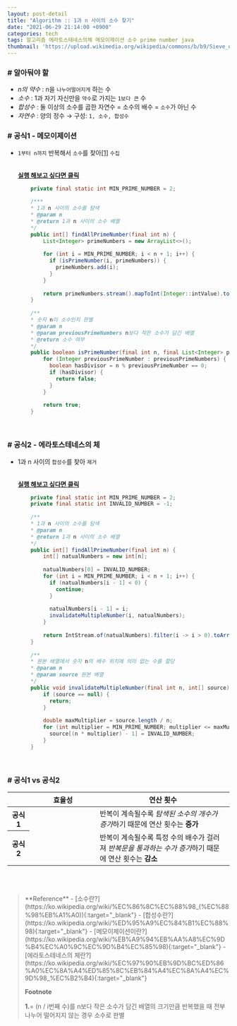 ```yaml
---
layout: post-detail
title: "Algorithm :: 1과 n 사이의 소수 찾기"
date: "2021-06-29 21:14:00 +0900"
categories: tech
tags: 알고리즘 에라토스테네스의체 메모이제이션 소수 prime number java
thumbnail: 'https://upload.wikimedia.org/wikipedia/commons/b/b9/Sieve_of_Eratosthenes_animation.gif'
---
```


### # 알아둬야 할
- *n의 약수* : n을 `나누어떨어지게` 하는 수
- *소수* : 1과 자기 자신만을 `약수`로 가지는 `1보다 큰` 수
- *합성수* : 둘 이상의 소수를 곱한 자연수 = 소수의 배수 = `소수`가 아닌 수
- *자연수* : 양의 정수 → 구성: `1, 소수, 합성수`


### # 공식1 - 메모이제이션
- `1부터 n까지` 반복해서 `소수`를 찾아<a href="#footnote-1" class="footnote">[1]</a> `수집`   

    <br/>
    <a href="https://ideone.com/N2FMWL" target="_blank">
        <strong><i class="fas fa-play-circle"></i> 실행 해보고 싶다면 클릭</strong>
    </a>

    ```java
        private final static int MIN_PRIME_NUMBER = 2;
        
        /***
        * 1과 n 사이의 소수를 탐색
        * @param n
        * @return 1과 n 사이의 소수 배열
        */
        public int[] findAllPrimeNumber(final int n) {
            List<Integer> primeNumbers = new ArrayList<>();
            
            for (int i = MIN_PRIME_NUMBER; i < n + 1; i++) {
              if (isPrimeNumber(i, primeNumbers)) {
                primeNumbers.add(i);
              }
            }
            
            return primeNumbers.stream().mapToInt(Integer::intValue).toArray();
        }
        
        /**
        * 숫자 n이 소수인지 판별
        * @param n
        * @param previousPrimeNumbers n보다 작은 소수가 담긴 배열
        * @return 소수 여부
        */
        public boolean isPrimeNumber(final int n, final List<Integer> previousPrimeNumbers) {
            for (Integer previousPrimeNumber : previousPrimeNumbers) {
              boolean hasDivisor = n % previousPrimeNumber == 0;
              if (hasDivisor) {
                return false;
              }
            }
            
            return true;
        }
    ```

<br/>

### # 공식2 - 에라토스테네스의 체
- 1과 n 사이의 `합성수`를 찾아 `제거`   

    
    <br/>
    <a href="https://ideone.com/nMP8sN" target="_blank">
        <strong><i class="fas fa-play-circle"></i> 실행 해보고 싶다면 클릭</strong>
    </a>
    
    ```java
        private final static int MIN_PRIME_NUMBER = 2;
        private final static int INVALID_NUMBER = -1;
        
        /**
        * 1과 n 사이의 소수를 탐색
        * @param n
        * @return 1과 n 사이의 소수 배열
        */
        public int[] findAllPrimeNumber(final int n) {
            int[] natualNumbers = new int[n];
            
            natualNumbers[0] = INVALID_NUMBER;
            for (int i = MIN_PRIME_NUMBER; i < n + 1; i++) {
              if (natualNumbers[i - 1] < 0) {
                continue;
              }
            
              natualNumbers[i - 1] = i;
              invalidateMultipleNumber(i, natualNumbers);
            }
            
            return IntStream.of(natualNumbers).filter(i -> i > 0).toArray();
        }
        
        /**
        * 원본 배열에서 숫자 n의 배수 위치에 의미 없는 수를 할당
        * @param n
        * @param source 원본 배열
        */
        public void invalidateMultipleNumber(final int n, int[] source) {
            if (source == null) {
              return;
            }
            
            double maxMultiplier = source.length / n;
            for (int multiplier = MIN_PRIME_NUMBER; multiplier <= maxMultiplier; multiplier++) {
              source[(n * multiplier) - 1] = INVALID_NUMBER;
            }
        }
    ```

<br/>

### # 공식1 vs 공식2

<table class="text-center">
    <colgroup>
        <col width="10%"/>
        <col width="30%"/>
        <col />
    </colgroup>
    <thead>
        <tr>
            <th></th>
            <th>효율성</th>
            <th>연산 횟수</th>
        </tr>
    </thead>
    <tbody>
        <tr>
            <th>공식1</th>
            <td>
                <div class="rating-container">
                    <i class="icon rating full"></i>
                    <i class="icon rating full"></i>
                    <i class="icon rating full"></i>
                    <i class="icon rating"></i>
                    <i class="icon rating"></i>
                </div>
            </td>
            <td class="text-left">
                반복이 계속될수록 <i>탐색된 소수의 개수가 증가</i>하기 때문에 연산 횟수는 <strong>증가</strong> 
            </td>
        </tr>
        <tr>
            <th>공식2</th>
            <td>
                <div class="rating-container">
                    <i class="icon rating full"></i>
                    <i class="icon rating full"></i>
                    <i class="icon rating full"></i>
                    <i class="icon rating full"></i>
                    <i class="icon rating full"></i>
                </div>
            </td>
            <td class="text-left">
                반복이 계속될수록 특정 수의 배수가 걸러져 <i>반복문을 통과하는 수가 증가</i>하기 때문에 연산 횟수는 <strong>감소</strong>
            </td>
        </tr>
    </tbody>
</table>


<br/>
<br/>



<blockquote markdown="1">
**Reference**
- [소수란?](https://ko.wikipedia.org/wiki/%EC%86%8C%EC%88%98_(%EC%88%98%EB%A1%A0)){:target="_blank"}
- [합성수란?](https://ko.wikipedia.org/wiki/%ED%95%A9%EC%84%B1%EC%88%98){:target="_blank"}
- [메모이제이션이란?](https://ko.wikipedia.org/wiki/%EB%A9%94%EB%AA%A8%EC%9D%B4%EC%A0%9C%EC%9D%B4%EC%85%98){:target="_blank"}
- [에라토스테네스의 체란?](https://ko.wikipedia.org/wiki/%EC%97%90%EB%9D%BC%ED%86%A0%EC%8A%A4%ED%85%8C%EB%84%A4%EC%8A%A4%EC%9D%98_%EC%B2%B4){:target="_blank"}

<br/>


**Footnote**
<p id="footnote-1" class="footnote-desc">
    <strong class="number">1.</strong>= (n / i번째 수)를 n보다 작은 소수가 담긴 배열의 크기만큼 반복했을 때 전부 나누어 떨어지지 않는 경우 소수로 판별     
</p>
</blockquote>
